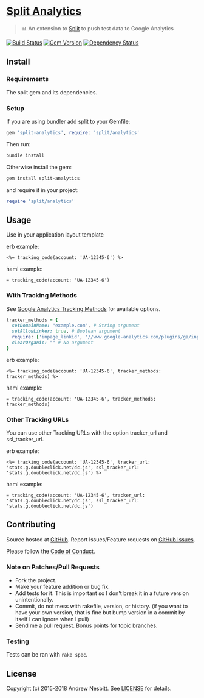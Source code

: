 # [Split Analytics](http://libraries.io/rubygems/split-analytics)

> 📊 An extension to [Split](http://github.com/splitrb/split) to push test data to Google Analytics

[![Build Status](https://secure.travis-ci.org/splitrb/split-analytics.svg?branch=master)](http://travis-ci.org/andrew/split-analytics)
[![Gem Version](https://badge.fury.io/rb/split-analytics.svg)](http://badge.fury.io/rb/split-analytics)
[![Dependency Status](https://gemnasium.com/splitrb/split-analytics.svg)](https://gemnasium.com/andrew/split-analytics)

## Install

### Requirements

The split gem and its dependencies.

### Setup

If you are using bundler add split to your Gemfile:

```ruby
gem 'split-analytics', require: 'split/analytics'
```

Then run:

```bash
bundle install
```

Otherwise install the gem:

```bash
gem install split-analytics
```

and require it in your project:

```ruby
require 'split/analytics'
```

## Usage

Use in your application layout template

erb example:

```erb
<%= tracking_code(account: 'UA-12345-6') %>
```

haml example:

```haml
= tracking_code(account: 'UA-12345-6')
```

### With Tracking Methods

See [Google Analytics Tracking Methods](https://developers.google.com/analytics/devguides/collection/gajs/methods/) for available options.

```ruby
tracker_methods = {
  setDomainName: "example.com", # String argument
  setAllowLinker: true, # Boolean argument
  require: ['inpage_linkid', '//www.google-analytics.com/plugins/ga/inpage_linkid.js'] # Array argument (will be splattered)
  clearOrganic: "" # No argument
}
```

erb example:

```erb
<%= tracking_code(account: 'UA-12345-6', tracker_methods: tracker_methods) %>
```

haml example:

```haml
= tracking_code(account: 'UA-12345-6', tracker_methods: tracker_methods)
```
### Other Tracking URLs

You can use other Tracking URLs with the option tracker_url and ssl_tracker_url.

erb example:

```erb
<%= tracking_code(account: 'UA-12345-6', tracker_url: 'stats.g.doubleclick.net/dc.js', ssl_tracker_url: 'stats.g.doubleclick.net/dc.js') %>
```

haml example:

```haml
= tracking_code(account: 'UA-12345-6', tracker_url: 'stats.g.doubleclick.net/dc.js', ssl_tracker_url: 'stats.g.doubleclick.net/dc.js')
```

## Contributing

Source hosted at [GitHub](http://github.com/splitrb/split-analytics).
Report Issues/Feature requests on [GitHub Issues](http://github.com/splitrb/split-analytics/issues).

Please follow the [Code of Conduct](CODE_OF_CONDUCT.md).

### Note on Patches/Pull Requests

 * Fork the project.
 * Make your feature addition or bug fix.
 * Add tests for it. This is important so I don't break it in a
   future version unintentionally.
 * Commit, do not mess with rakefile, version, or history.
   (if you want to have your own version, that is fine but bump version in a commit by itself I can ignore when I pull)
 * Send me a pull request. Bonus points for topic branches.

### Testing

Tests can be ran with `rake spec`.

## License

Copyright (c) 2015-2018 Andrew Nesbitt. See [LICENSE](LICENSE) for details.
